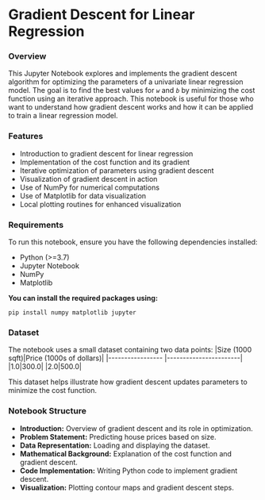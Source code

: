 # Gradient Descent for Linear Regression
### Overview
This Jupyter Notebook explores and implements the gradient descent algorithm for optimizing the parameters of a univariate linear regression model. The goal is to find the best values for *`w`* and *`b`*  by minimizing the cost function using an iterative approach. This notebook is useful for those who want to understand how gradient descent works and how it can be applied to train a linear regression model.
### Features
- Introduction to gradient descent for linear regression
- Implementation of the cost function and its gradient
- Iterative optimization of parameters using gradient descent
- Visualization of gradient descent in action
- Use of NumPy for numerical computations
- Use of Matplotlib for data visualization
- Local plotting routines for enhanced visualization
### Requirements
To run this notebook, ensure you have the following dependencies installed:
- Python (>=3.7)
- Jupyter Notebook
- NumPy
- Matplotlib

**You can install the required packages using:**
```
pip install numpy matplotlib jupyter
```
### Dataset
The notebook uses a small dataset containing two data points:
|Size (1000 sqft)|Price (1000s of dollars)|
|----------------- |-----------------------|
|1.0|300.0|
|2.0|500.0|  

This dataset helps illustrate how gradient descent updates parameters to minimize the cost function.
### Notebook Structure
- **Introduction:** Overview of gradient descent and its role in optimization.
- **Problem Statement:** Predicting house prices based on size.
- **Data Representation:** Loading and displaying the dataset.
- **Mathematical Background:** Explanation of the cost function and gradient descent.
- **Code Implementation:** Writing Python code to implement gradient descent.
- **Visualization:** Plotting contour maps and gradient descent steps.

